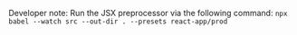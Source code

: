 Developer note: Run the JSX preprocessor via the following command: 
`npx babel --watch src --out-dir . --presets react-app/prod`
